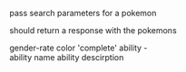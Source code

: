 <!--  project scope -->

pass search parameters for a pokemon 

should return a response with the pokemons 

gender-rate 
color 'complete'
ability -  
        ability name
        ability descirption 
